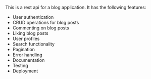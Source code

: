 This is a rest api for a blog application. It has the following features:
- User authentication
- CRUD operations for blog posts
- Commenting on blog posts
- Liking blog posts
- User profiles
- Search functionality
- Pagination
- Error handling
- Documentation
- Testing
- Deployment